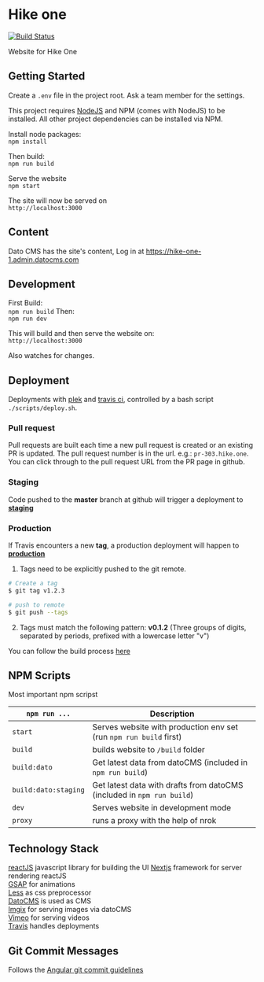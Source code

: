 # Hike one 
[![Build Status](https://travis-ci.org/voorhoede/hike-one.svg?branch=master)](https://travis-ci.org/voorhoede/hike-one)

Website for Hike One

## Getting Started

Create a `.env` file in the project root. Ask a team member for the settings.

This project requires [NodeJS](http://nodejs.org/) and NPM (comes with NodeJS) to be installed. All other project dependencies can be installed via NPM.

Install node packages:  
`npm install`

Then build:  
`npm run build`

Serve the website  
`npm start`

The site will now be served on   
`http://localhost:3000`

## Content
Dato CMS has the site's content, Log in at https://hike-one-1.admin.datocms.com

## Development

First Build:  
`npm run build`
Then:  
`npm run dev`

This will build and then serve the website on:  
`http://localhost:3000`

Also watches for changes. 

## Deployment
Deployments with [plek](https://github.com/voorhoede/plek) and 
[travis ci](https://travis-ci.org/), controlled by a bash script 
`./scripts/deploy.sh`.

### Pull request
Pull requests are built each time a new pull request is created or an existing 
PR is updated. The pull request number is in the url. e.g.: `pr-303.hike.one`.
You can click through to the pull request URL from the PR page in github.

### Staging
 Code pushed to the **master** branch at github will trigger a deployment to 
 [**staging**](https://staging.hike.one)

### Production 
 If Travis encounters a new **tag**, a production deployment will happen to [**production**](https://hike.one)

 1. Tags need to be explicitly pushed to the git remote.

 ```sh
 # Create a tag
 $ git tag v1.2.3

 # push to remote
 $ git push --tags
 ```

 2.  Tags must match the following pattern:
 **v0.1.2** (Three groups of digits, separated by periods, prefixed with a lowercase letter "v")
 
 You can follow the build process [here](https://travis-ci.org/voorhoede/hike-one)
 
## NPM Scripts
Most important npm scripst

`npm run ...` | Description
---|---
`start`| Serves website with production env set (run `npm run build` first)
`build`| builds website to `/build` folder
`build:dato` | Get latest data from datoCMS (included in `npm run build`)
`build:dato:staging` | Get latest data with drafts from datoCMS (included in `npm run build`)
`dev`| Serves website in development mode
`proxy` | runs a proxy with the help of nrok

 
## Technology Stack
[reactJS](https://facebook.github.io/react/) javascript library for building the UI
[Nextjs](https://github.com/zeit/next.js/) framework for server rendering reactJS  
[GSAP](https://greensock.com/) for animations  
[Less](http://lesscss.org/) as css preprocessor  
[DatoCMS](https://www.datocms.com/) is used as CMS  
[Imgix](https://www.imgix.com/) for serving images via datoCMS  
[Vimeo](https://vimeo.com/home) for serving videos  
[Travis](https://travis-ci.org) handles deployments 

## Git Commit Messages

Follows the [Angular git commit guidelines](https://github.com/angular/angular.js/blob/master/CONTRIBUTING.md#-git-commit-guidelines) 

